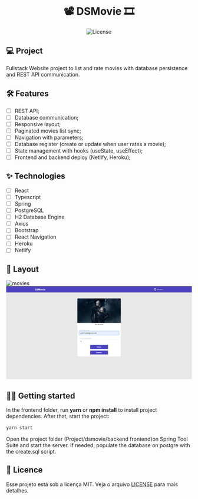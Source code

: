 <h1 align="center">
  📽 DSMovie 🎞
</h1>

<p align="center">
  <img alt="License" src="https://img.shields.io/static/v1?label=license&message=MIT&color=79A6F5&labelColor=0A1033">
</p>

## 💻 Project

Fullstack Website project to list and rate movies with database persistence and REST API communication.

## :hammer_and_wrench: Features

- [ ] REST API;
- [ ] Database communication;
- [ ] Responsive layout;
- [ ] Paginated movies list sync;
- [ ] Navigation with parameters;
- [ ] Database register (create or update when user rates a movie);
- [ ] State management with hooks (useState, useEffect);
- [ ] Frontend and backend deploy (Netlify, Heroku);

## ✨ Technologies

- [ ] React
- [ ] Typescript
- [ ] Spring
- [ ] PostgreSQL
- [ ] H2 Database Engine
- [ ] Axios
- [ ] Bootstrap
- [ ] React Navigation
- [ ] Heroku
- [ ] Netlify

## 🔖 Layout

![movies](.github/movies.png?style=flat)
![form](.github/form.png?style=flat)

## 👨‍💻 Getting started

In the frontend folder, run **yarn** or **npm install** to install project dependencies. After that, start the project:

```cl
yarn start
```

Open the project folder (Project/dsmovie/backend frontend)on Spring Tool Suite and start the server. If needed, populate the database on postgre with the create.sql script.

## 📄 Licence

Esse projeto está sob a licença MIT. Veja o arquivo [LICENSE](LICENSE.md) para mais detalhes.

<br />
